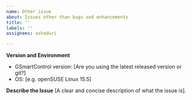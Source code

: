 ```yaml
---
name: Other issue
about: Issues other than bugs and enhancements
title: ''
labels: ''
assignees: ashaduri

---
```


**Version and Environment**
 - GSmartControl version: [Are you using the latest released version or git?]
 - OS: [e.g. openSUSE Linux 15.5]

**Describe the Issue**
[A clear and concise description of what the issue is].

